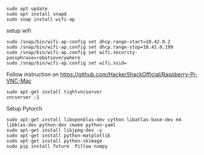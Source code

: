 ```
sudo apt update
sudo apt install snapd
sudo snap install wifi-ap
```
setup wifi
```
sudo /snap/bin/wifi-ap.config set dhcp.range-start=10.42.0.2
sudo /snap/bin/wifi-ap.config set dhcp.range-stop=10.42.0.199
sudo /snap/bin/wifi-ap.config set wifi.security-passphrase=robotseverywhere
sudo /snap/bin/wifi-ap.config set wifi.ssid=
```
Follow instruction on https://github.com/HackerShackOfficial/Raspberry-Pi-VNC-Mac

```
sudo apt-get install tightvncserver
vncserver :1
```


Setup Pytorch
```
sudo apt-get install libopenblas-dev cython libatlas-base-dev m4 libblas-dev python-dev cmake python-yaml
sudo apt-get install libjpeg-dev -y
sudo apt-get install python-matplotlib
sudo apt-get install python-skimage
sudo pip install future  Pillow numpy
```
